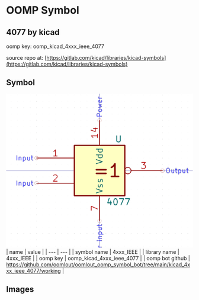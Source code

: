 # OOMP Symbol  
## 4077  by kicad  
  
oomp key: oomp_kicad_4xxx_ieee_4077  
  
source repo at: [https://gitlab.com/kicad/libraries/kicad-symbols](https://gitlab.com/kicad/libraries/kicad-symbols)  
## Symbol  
  
[![working.png](working_600.png)](working.png)  
| name | value | 
| --- | --- | 
| symbol name | 4xxx_IEEE | 
| library name | 4xxx_IEEE | 
| oomp key | oomp_kicad_4xxx_ieee_4077 | 
| oomp bot github | https://github.com/oomlout/oomlout_oomp_symbol_bot/tree/main/kicad_4xxx_ieee_4077/working | 
## Images  
